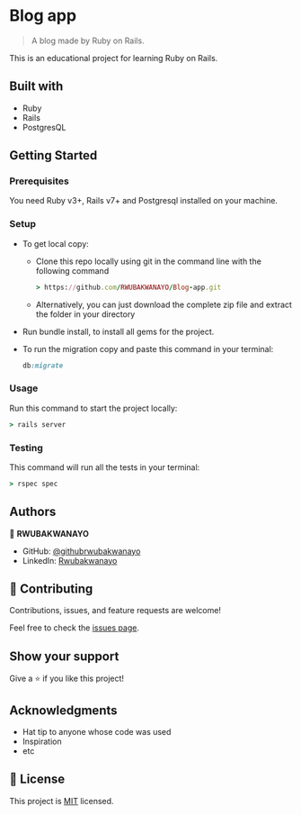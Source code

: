 # Blog app

> A blog made by Ruby on Rails.

This is an educational project for learning Ruby on Rails.

## Built with
- Ruby
- Rails
- PostgresQL

## Getting Started

### Prerequisites
You need Ruby v3+, Rails v7+ and Postgresql installed on your machine.

### Setup

- To get local copy:
  - Clone this repo locally using git in the command line with the following command
  
    ```ruby
    > https://github.com/RWUBAKWANAYO/Blog-app.git
    ```
  - Alternatively, you can just download the complete zip file and extract the folder in your directory

- Run bundle install, to install all gems for the project.
- To run the migration copy and paste this command in your terminal:

  ```ruby
  db:migrate
  ```

### Usage

Run this command to start the project locally:

  ```ruby
  > rails server
  ```
### Testing

This command will run all the tests in your terminal:

  ```ruby
  > rspec spec
  ```
## Authors
:bust_in_silhouette: **RWUBAKWANAYO**
- GitHub: [@githubrwubakwanayo](https://github.com/RWUBAKWANAYO)
- LinkedIn: [Rwubakwanayo](https://www.linkedin.com/in/rwubakwanayo-olivier)

## 🤝 Contributing

Contributions, issues, and feature requests are welcome!

Feel free to check the [issues page](../../issues/).

## Show your support

Give a ⭐️ if you like this project!

## Acknowledgments

- Hat tip to anyone whose code was used
- Inspiration
- etc

## 📝 License

This project is [MIT](https://github.com/git/git-scm.com/blob/main/MIT-LICENSE.txt) licensed.

